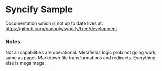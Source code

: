 # Syncify Sample

Documentation which is not up to date lives at: https://github.com/panoply/syncify/tree/development

### Notes

Not all capabilities are operational. Metafields logic prob not going work, same as pages Markdown file transformations and redirects. Everything else is mega maga.
